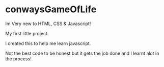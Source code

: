 # conwaysGameOfLife

Im Very new to HTML, CSS & Javascript!

My first little project.

I created this to help me learn javascript.

Not the best code to be honest but it gets the job done and I learnt alot in the process!
